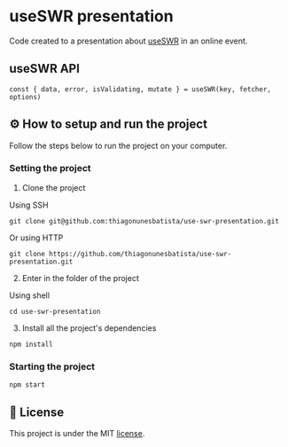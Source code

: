 # useSWR presentation

Code created to a presentation about [useSWR](https://swr.vercel.app/) in an online event.

## useSWR API

```
const { data, error, isValidating, mutate } = useSWR(key, fetcher, options)
```

## ⚙️ How to setup and run the project

Follow the steps below to run the project on your computer.

### Setting the project

1. Clone the project

Using SSH

```shell
git clone git@github.com:thiagonunesbatista/use-swr-presentation.git
```

Or using HTTP

```shell
git clone https://github.com/thiagonunesbatista/use-swr-presentation.git
```

2. Enter in the folder of the project

Using shell

```shell
cd use-swr-presentation
```

3. Install all the project's dependencies

```shell
npm install
```

### Starting the project

```shell
npm start
```

## 📝 License

This project is under the MIT [license](https://raw.githubusercontent.com/thiagonunesbatista/use-swr-presentation/master/LICENSE).
